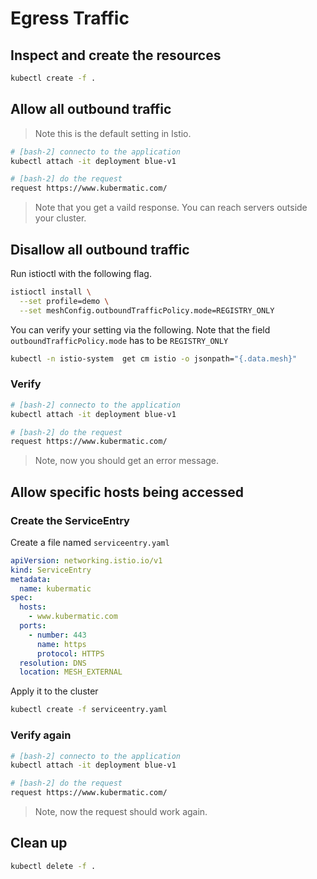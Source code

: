 # Egress Traffic

## Inspect and create the resources

```bash
kubectl create -f .
```

## Allow all outbound traffic

> Note this is the default setting in Istio.

```bash
# [bash-2] connecto to the application
kubectl attach -it deployment blue-v1

# [bash-2] do the request
request https://www.kubermatic.com/
```

> Note that you get a vaild response. You can reach servers outside your cluster.

## Disallow all outbound traffic

Run istioctl with the following flag.

```bash
istioctl install \
  --set profile=demo \
  --set meshConfig.outboundTrafficPolicy.mode=REGISTRY_ONLY
```

You can verify your setting via the following. Note that the field `outboundTrafficPolicy.mode` has to be `REGISTRY_ONLY`

```bash
kubectl -n istio-system  get cm istio -o jsonpath="{.data.mesh}"
```

### Verify

```bash
# [bash-2] connecto to the application
kubectl attach -it deployment blue-v1

# [bash-2] do the request
request https://www.kubermatic.com/
```

> Note, now you should get an error message.

## Allow specific hosts being accessed

### Create the ServiceEntry

Create a file named `serviceentry.yaml`

```yaml
apiVersion: networking.istio.io/v1
kind: ServiceEntry
metadata:
  name: kubermatic
spec:
  hosts:
    - www.kubermatic.com
  ports:
    - number: 443
      name: https
      protocol: HTTPS
  resolution: DNS
  location: MESH_EXTERNAL
```

Apply it to the cluster

```bash
kubectl create -f serviceentry.yaml
```

### Verify again

```bash
# [bash-2] connecto to the application
kubectl attach -it deployment blue-v1

# [bash-2] do the request
request https://www.kubermatic.com/
```

> Note, now the request should work again.

## Clean up

```bash
kubectl delete -f .
```
